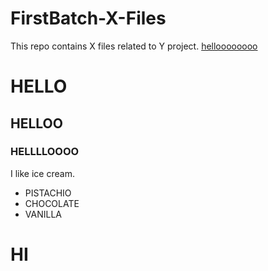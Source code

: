 # FirstBatch-X-Files
This repo contains X files related to Y project.
[helloooooooo](/xyz.md)

# HELLO

## HELLOO

### HELLLLOOOO

I like ice cream.
- PISTACHIO
- CHOCOLATE
- VANILLA
# HI
